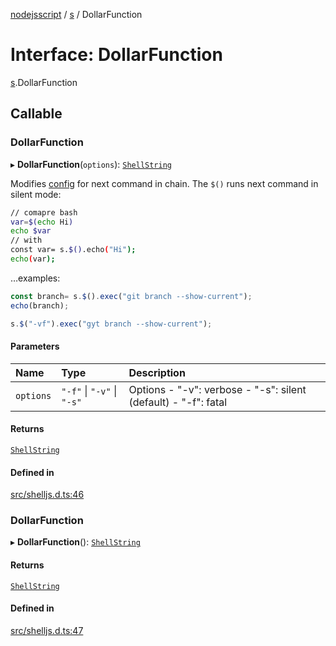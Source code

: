 [nodejsscript](../README.md) / [s](../modules/s.md) / DollarFunction

# Interface: DollarFunction

[s](../modules/s.md).DollarFunction

## Callable

### DollarFunction

▸ **DollarFunction**(`options`): [`ShellString`](../modules/s.md#shellstring)

Modifies [config](../modules/s.md#config) for next command in chain. The `$()` runs next command in silent mode:
```bash
// comapre bash
var=$(echo Hi)
echo $var
// with
const var= s.$().echo("Hi");
echo(var);
```
…examples:
```js
const branch= s.$().exec("git branch --show-current");
echo(branch);

s.$("-vf").exec("gyt branch --show-current");
```

#### Parameters

| Name | Type | Description |
| :------ | :------ | :------ |
| `options` | ``"-f"`` \| ``"-v"`` \| ``"-s"`` | Options  - "-v":  verbose  - "-s": silent (default)  - "-f": fatal |

#### Returns

[`ShellString`](../modules/s.md#shellstring)

#### Defined in

[src/shelljs.d.ts:46](https://github.com/jaandrle/nodejsscript/blob/b9d4525/src/shelljs.d.ts#L46)

### DollarFunction

▸ **DollarFunction**(): [`ShellString`](../modules/s.md#shellstring)

#### Returns

[`ShellString`](../modules/s.md#shellstring)

#### Defined in

[src/shelljs.d.ts:47](https://github.com/jaandrle/nodejsscript/blob/b9d4525/src/shelljs.d.ts#L47)
